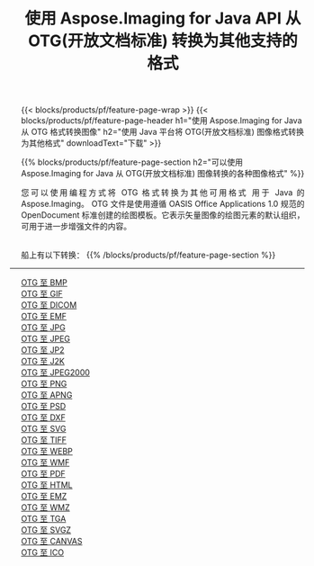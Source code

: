 ﻿---
title: 使用 Aspose.Imaging for Java API 从 OTG(开放文档标准) 转换为其他支持的格式 
weight: 3920
url: /zh-hans/java/conversion/from/otg 
lang: zh-hans
langdirlevel: 2
locales: zh-hans,ja,it,ru,de,es,fr,nl,id,lt,pl,pt,vi,tr,ko,zh-hant,ar,hi,th,sv,cs,uk,he
description: Aspose.Imaging 可以使用 Java 平台轻松地将 OTG(开放文档标准) 转换为其他格式
---

{{< blocks/products/pf/feature-page-wrap >}}
{{< blocks/products/pf/feature-page-header h1="使用 Aspose.Imaging for Java 从 OTG 格式转换图像" h2="使用 Java 平台将 OTG(开放文档标准) 图像格式转换为其他格式" downloadText="下载" >}}


{{% blocks/products/pf/feature-page-section  h2="可以使用 Aspose.Imaging for Java 从 OTG(开放文档标准) 图像转换的各种图像格式" %}}
<p align=justify>您可以使用编程方式将 OTG 格式转换为其他可用格式
用于 Java 的 Aspose.Imaging。 OTG 文件是使用遵循 OASIS Office Applications 1.0 规范的 OpenDocument 标准创建的绘图模板。它表示矢量图像的绘图元素的默认组织，可用于进一步增强文件的内容。</p>
<br/>
船上有以下转换：
{{% /blocks/products/pf/feature-page-section %}}
<div class="container-fluid productfamilypage bg-gray">
    <div class="convertypes bg-gray agp-content section">
        <div class="container">
		<hr style="margin-left:-20px;"/>
		<div class="row other-converters">
		    <div class='col-md-2 other-converter remove-lp remove-rp'><a href="/imaging/zh-hans/java/conversion/otg-to-bmp" >OTG 至 BMP</a></div><div class='col-md-2 other-converter remove-lp remove-rp'><a href="/imaging/zh-hans/java/conversion/otg-to-gif" >OTG 至 GIF</a></div><div class='col-md-2 other-converter remove-lp remove-rp'><a href="/imaging/zh-hans/java/conversion/otg-to-dicom" >OTG 至 DICOM</a></div><div class='col-md-2 other-converter remove-lp remove-rp'><a href="/imaging/zh-hans/java/conversion/otg-to-emf" >OTG 至 EMF</a></div><div class='col-md-2 other-converter remove-lp remove-rp'><a href="/imaging/zh-hans/java/conversion/otg-to-jpg" >OTG 至 JPG</a></div><div class='col-md-2 other-converter remove-lp remove-rp'><a href="/imaging/zh-hans/java/conversion/otg-to-jpeg" >OTG 至 JPEG</a></div><div class='col-md-2 other-converter remove-lp remove-rp'><a href="/imaging/zh-hans/java/conversion/otg-to-jp2" >OTG 至 JP2</a></div><div class='col-md-2 other-converter remove-lp remove-rp'><a href="/imaging/zh-hans/java/conversion/otg-to-j2k" >OTG 至 J2K</a></div><div class='col-md-2 other-converter remove-lp remove-rp'><a href="/imaging/zh-hans/java/conversion/otg-to-jpeg2000" >OTG 至 JPEG2000</a></div><div class='col-md-2 other-converter remove-lp remove-rp'><a href="/imaging/zh-hans/java/conversion/otg-to-png" >OTG 至 PNG</a></div><div class='col-md-2 other-converter remove-lp remove-rp'><a href="/imaging/zh-hans/java/conversion/otg-to-apng" >OTG 至 APNG</a></div><div class='col-md-2 other-converter remove-lp remove-rp'><a href="/imaging/zh-hans/java/conversion/otg-to-psd" >OTG 至 PSD</a></div><div class='col-md-2 other-converter remove-lp remove-rp'><a href="/imaging/zh-hans/java/conversion/otg-to-dxf" >OTG 至 DXF</a></div><div class='col-md-2 other-converter remove-lp remove-rp'><a href="/imaging/zh-hans/java/conversion/otg-to-svg" >OTG 至 SVG</a></div><div class='col-md-2 other-converter remove-lp remove-rp'><a href="/imaging/zh-hans/java/conversion/otg-to-tiff" >OTG 至 TIFF</a></div><div class='col-md-2 other-converter remove-lp remove-rp'><a href="/imaging/zh-hans/java/conversion/otg-to-webp" >OTG 至 WEBP</a></div><div class='col-md-2 other-converter remove-lp remove-rp'><a href="/imaging/zh-hans/java/conversion/otg-to-wmf" >OTG 至 WMF</a></div><div class='col-md-2 other-converter remove-lp remove-rp'><a href="/imaging/zh-hans/java/conversion/otg-to-pdf" >OTG 至 PDF</a></div><div class='col-md-2 other-converter remove-lp remove-rp'><a href="/imaging/zh-hans/java/conversion/otg-to-html" >OTG 至 HTML</a></div><div class='col-md-2 other-converter remove-lp remove-rp'><a href="/imaging/zh-hans/java/conversion/otg-to-emz" >OTG 至 EMZ</a></div><div class='col-md-2 other-converter remove-lp remove-rp'><a href="/imaging/zh-hans/java/conversion/otg-to-wmz" >OTG 至 WMZ</a></div><div class='col-md-2 other-converter remove-lp remove-rp'><a href="/imaging/zh-hans/java/conversion/otg-to-tga" >OTG 至 TGA</a></div><div class='col-md-2 other-converter remove-lp remove-rp'><a href="/imaging/zh-hans/java/conversion/otg-to-svgz" >OTG 至 SVGZ</a></div><div class='col-md-2 other-converter remove-lp remove-rp'><a href="/imaging/zh-hans/java/conversion/otg-to-canvas" >OTG 至 CANVAS</a></div><div class='col-md-2 other-converter remove-lp remove-rp'><a href="/imaging/zh-hans/java/conversion/otg-to-ico" >OTG 至 ICO</a></div>
                </div>
        </div>
    </div>
</div>
<br/>

